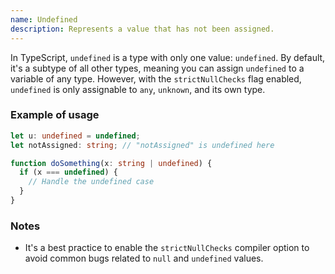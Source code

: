 ```yaml
---
name: Undefined
description: Represents a value that has not been assigned.
---
```


In TypeScript, `undefined` is a type with only one value: `undefined`. By default, it's a subtype of all other types, meaning you can assign `undefined` to a variable of any type. However, with the `strictNullChecks` flag enabled, `undefined` is only assignable to `any`, `unknown`, and its own type.

### Example of usage

```typescript
let u: undefined = undefined;
let notAssigned: string; // "notAssigned" is undefined here

function doSomething(x: string | undefined) {
  if (x === undefined) {
    // Handle the undefined case
  }
}
```

### Notes

- It's a best practice to enable the `strictNullChecks` compiler option to avoid common bugs related to `null` and `undefined` values. 
